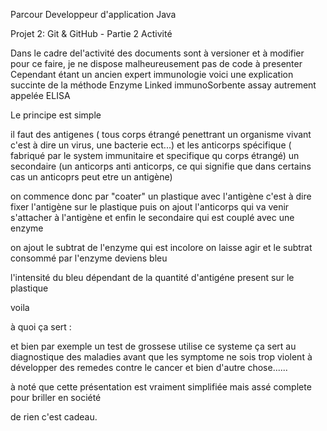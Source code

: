 Parcour Developpeur d'application Java

Projet 2:
Git & GitHub - Partie 2 Activité

Dans le cadre del'activité des documents sont à versioner et à modifier pour ce faire, je ne dispose malheureusement pas de code à presenter
Cependant étant un ancien expert immunologie voici une explication succinte de la méthode 
Enzyme Linked immunoSorbente assay autrement appelée ELISA

Le principe est simple 

il faut des antigenes ( tous corps étrangé penettrant un organisme vivant c'est à dire un virus, une bacterie ect...) 
et les anticorps spécifique ( fabriqué par le system immunitaire et specifique qu corps étrangé)
un secondaire (un anticorps anti anticorps, ce qui signifie que dans certains cas un anticoprs peut etre un antigène)

on commence donc par "coater" un plastique avec l'antigène c'est à dire fixer l'antigène sur le plastique
puis on ajout l'anticorps qui va venir s'attacher à l'antigène
et enfin le secondaire qui est couplé avec une enzyme

on ajout le subtrat de l'enzyme qui est incolore
on laisse agir et le subtrat consommé par l'enzyme deviens bleu

l'intensité du bleu dépendant de la quantité d'antigéne present sur le plastique


voila

à quoi ça sert :

et bien par exemple un test de grossese utilise ce systeme
ça sert au diagnostique des maladies avant que les symptome ne sois trop violent
à développer des remedes contre le cancer 
et bien d'autre chose...... 

à noté que cette présentation est vraiment simplifiée mais assé complete pour briller en société

de rien c'est cadeau.

